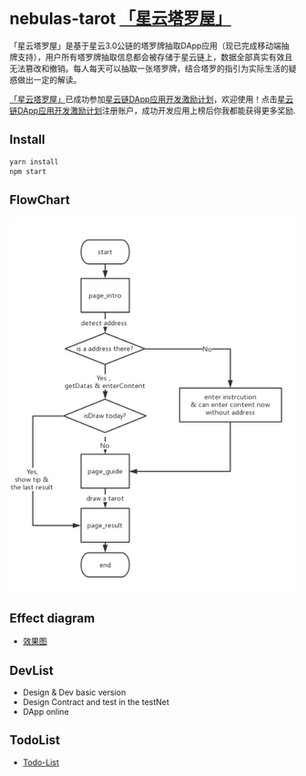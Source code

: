 # nebulas-tarot [「星云塔罗屋」](http://118.89.44.244/tarot/index.html)

「星云塔罗屋」是基于星云3.0公链的塔罗牌抽取DApp应用（现已完成移动端抽牌支持），用户所有塔罗牌抽取信息都会被存储于星云链上，数据全部真实有效且无法篡改和撤销。每人每天可以抽取一张塔罗牌，结合塔罗的指引为实际生活的疑惑做出一定的解读。

[「星云塔罗屋」](http://118.89.44.244/tarot/index.html)已成功参加[星云链DApp应用开发激励计划](https://incentive.nebulas.io/cn/signup.html?invite=psfwh)，欢迎使用！点击[星云链DApp应用开发激励计划](https://incentive.nebulas.io/cn/signup.html?invite=psfwh)注册账户，成功开发应用上榜后你我都能获得更多奖励.

## Install

``` bash
yarn install
npm start
```

## FlowChart

![V3.0-MobileFirst](./flowchart/flowChartV3.0-mobilefirst.png)

## Effect diagram

- [效果图](./effect_pic)

## DevList

- Design & Dev basic version
- Design Contract and test in the testNet
- DApp online

## TodoList

- [Todo-List](Todo-List.md)